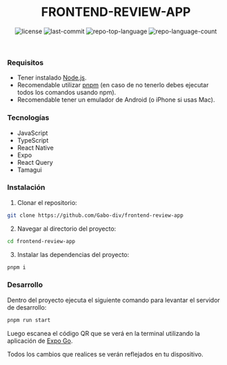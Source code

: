 <p align="center"><h1 align="center">FRONTEND-REVIEW-APP</h1></p>
<p align="center">

</p>
<p align="center">
	<img src="https://img.shields.io/github/license/Gabo-div/frontend-review-app?style=default&logo=opensourceinitiative&logoColor=white&color=0080ff" alt="license">
	<img src="https://img.shields.io/github/last-commit/Gabo-div/frontend-review-app?style=default&logo=git&logoColor=white&color=0080ff" alt="last-commit">
	<img src="https://img.shields.io/github/languages/top/Gabo-div/frontend-review-app?style=default&color=0080ff" alt="repo-top-language">
	<img src="https://img.shields.io/github/languages/count/Gabo-div/frontend-review-app?style=default&color=0080ff" alt="repo-language-count">
</p>
<p align="center"><!-- default option, no dependency badges. -->
</p>
<p align="center">
	<!-- default option, no dependency badges. -->
</p>
<br>

### Requisitos

- Tener instalado [Node.js](https://nodejs.org/en).
- Recomendable utilizar [pnpm](https://pnpm.io/) (en caso de no tenerlo debes ejecutar todos los comandos usando npm).
- Recomendable tener un emulador de Android (o iPhone si usas Mac).

### Tecnologías

- JavaScript
- TypeScript
- React Native
- Expo
- React Query
- Tamagui

### Instalación

1. Clonar el repositorio:

```sh
git clone https://github.com/Gabo-div/frontend-review-app
```

2. Navegar al directorio del proyecto:

```sh
cd frontend-review-app
```

3. Instalar las dependencias del proyecto:

```sh
pnpm i
```

### Desarrollo

Dentro del proyecto ejecuta el siguiente comando para levantar el servidor de desarrollo:

```sh
pnpm run start
```

Luego escanea el código QR que se verá en la terminal utilizando la aplicación de [Expo Go](https://expo.dev/go).

Todos los cambios que realices se verán reflejados en tu dispositivo.
